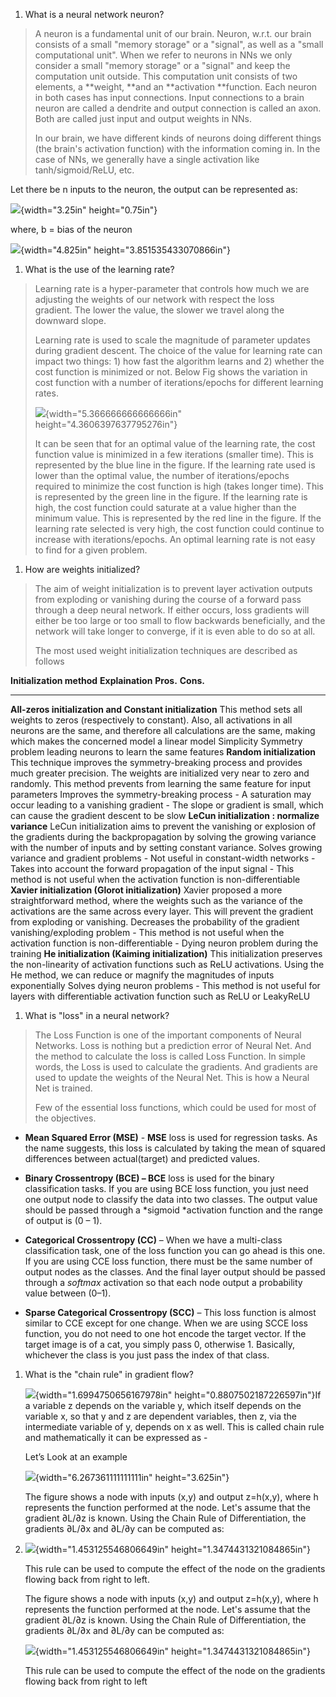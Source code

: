 1.  What is a neural network neuron?

> A neuron is a fundamental unit of our brain. Neuron, w.r.t. our brain
> consists of a small "memory storage" or a "signal", as well as a
> "small computational unit". When we refer to neurons in NNs we only
> consider a small "memory storage" or a "signal" and keep the
> computation unit outside. This computation unit consists of two
> elements, a **weight, **and an **activation **function. Each neuron in
> both cases has input connections. Input connections to a brain neuron
> are called a dendrite and output connection is called an axon. Both
> are called just input and output weights in NNs. 
>
> In our brain, we have different kinds of neurons doing different
> things (the brain's activation function) with the information coming
> in. In the case of NNs, we generally have a single activation like
> tanh/sigmoid/ReLU, etc. 

Let there be n inputs to the neuron, the output can be represented as:

![](media/image1.png){width="3.25in" height="0.75in"}

where, b = bias of the neuron

![](media/image2.JPG){width="4.825in" height="3.851535433070866in"}

1.  What is the use of the learning rate?

> Learning rate is a hyper-parameter that controls how much we are
> adjusting the weights of our network with respect the loss
> gradient. The lower the value, the slower we travel along the downward
> slope.
>
> Learning rate is used to scale the magnitude of parameter updates
> during gradient descent. The choice of the value for learning rate can
> impact two things: 1) how fast the algorithm learns and 2) whether the
> cost function is minimized or not. Below Fig shows the variation in
> cost function with a number of iterations/epochs for different
> learning rates. 
>
> ![](media/image3.JPG){width="5.366666666666666in"
> height="4.3606397637795276in"}
>
> It can be seen that for an optimal value of the learning rate, the
> cost function value is minimized in a few iterations (smaller time).
> This is represented by the blue line in the figure. If the learning
> rate used is lower than the optimal value, the number of
> iterations/epochs required to minimize the cost function is high
> (takes longer time). This is represented by the green line in the
> figure. If the learning rate is high, the cost function could saturate
> at a value higher than the minimum value. This is represented by the
> red line in the figure. If the learning rate selected is very high,
> the cost function could continue to increase with iterations/epochs.
> An optimal learning rate is not easy to find for a given problem.

1.  How are weights initialized?

> The aim of weight initialization is to prevent layer activation
> outputs from exploding or vanishing during the course of a forward
> pass through a deep neural network. If either occurs, loss gradients
> will either be too large or too small to flow backwards beneficially,
> and the network will take longer to converge, if it is even able to do
> so at all.
>
> The most used weight initialization techniques are described as
> follows

  **Initialization method**                                  **Explaination**                                                                                                                                                                                                                  **Pros.**                                                               **Cons.**
  ---------------------------------------------------------- --------------------------------------------------------------------------------------------------------------------------------------------------------------------------------------------------------------------------------- ----------------------------------------------------------------------- -----------------------------------------------------------------------------------------------------------------------------------------------------------------------------------------
  **All-zeros initialization and Constant initialization**   This method sets all weights to zeros (respectively to constant). Also, all activations in all neurons are the same, and therefore all calculations are the same, making which makes the concerned model a linear model           Simplicity                                                              Symmetry problem leading neurons to learn the same features
  **Random initialization**                                  This technique improves the symmetry-breaking process and provides much greater precision. The weights are initialized very near to zero and randomly. This method prevents from learning the same feature for input parameters   Improves the symmetry-breaking process                                  - A saturation may occur leading to a vanishing gradient - The slope or gradient is small, which can cause the gradient descent to be slow
  **LeCun initialization : normalize variance**              LeCun initialization aims to prevent the vanishing or explosion of the gradients during the backpropagation by solving the growing variance with the number of inputs and by setting constant variance.                           Solves growing variance and gradient problems                           - Not useful in constant-width networks - Takes into account the forward propagation of the input signal - This method is not useful when the activation function is non-differentiable
  **Xavier initialization (Glorot initialization)**          Xavier proposed a more straightforward method, where the weights such as the variance of the activations are the same across every layer. This will prevent the gradient from exploding or vanishing.                             Decreases the probability of the gradient vanishing/exploding problem   - This method is not useful when the activation function is non-differentiable - Dying neuron problem during the training
  **He initialization (Kaiming initialization)**             This initialization preserves the non-linearity of activation functions such as ReLU activations. Using the He method, we can reduce or magnify the magnitudes of inputs exponentially                                            Solves dying neuron problems                                            - This method is not useful for layers with differentiable activation function such as ReLU or LeakyReLU

1.  What is "loss" in a neural network?

> The Loss Function is one of the important components of Neural
> Networks. Loss is nothing but a prediction error of Neural Net. And
> the method to calculate the loss is called Loss Function. In simple
> words, the Loss is used to calculate the gradients. And gradients are
> used to update the weights of the Neural Net. This is how a Neural Net
> is trained.
>
> Few of the essential loss functions, which could be used for most of
> the objectives.

-   **Mean Squared Error (MSE)** - **MSE** loss is used for
    regression tasks. As the name suggests, this loss is calculated by
    taking the mean of squared differences between actual(target) and
    predicted values.

-   **Binary Crossentropy (BCE) – BCE** loss is used for the binary
    classification tasks. If you are using BCE loss function, you just
    need one output node to classify the data into two classes. The
    output value should be passed through a *sigmoid *activation
    function and the range of output is (0 – 1).

-   **Categorical Crossentropy (CC)** – When we have a multi-class
    classification task, one of the loss function you can go ahead is
    this one. If you are using CCE loss function, there must be the same
    number of output nodes as the classes. And the final layer output
    should be passed through a *softmax* activation so that each node
    output a probability value between (0–1).

-   **Sparse Categorical Crossentropy (SCC)** – This loss function is
    almost similar to CCE except for one change. When we are
    using SCCE loss function, you do not need to one hot encode the
    target vector. If the target image is of a cat, you simply pass 0,
    otherwise 1. Basically, whichever the class is you just pass the
    index of that class.

1.  What is the "chain rule" in gradient flow?

    ![](media/image4.png){width="1.6994750656167978in"
    height="0.8807502187226597in"}If a variable z depends on the
    variable y, which itself depends on the variable x, so that y and z
    are dependent variables, then z, via the intermediate variable of y,
    depends on x as well. This is called chain rule and mathematically
    it can be expressed as -

    Let’s Look at an example

    ![](media/image5.png){width="6.267361111111111in" height="3.625in"}

    The figure shows a node with inputs (x,y) and output z=h(x,y), where
    h represents the function performed at the node. Let's assume that
    the gradient ∂L/∂z is known. Using the Chain Rule of
    Differentiation, the gradients ∂L/∂x and ∂L/∂y can be computed as:

2.  ![](media/image6.png){width="1.453125546806649in"
    height="1.3474431321084865in"}

    This rule can be used to compute the effect of the node on the
    gradients flowing back from right to left.

    The figure shows a node with inputs (x,y) and output z=h(x,y), where
    h represents the function performed at the node. Let's assume that
    the gradient ∂L/∂z is known. Using the Chain Rule of
    Differentiation, the gradients ∂L/∂x and ∂L/∂y can be computed as:

    ![](media/image6.png){width="1.453125546806649in"
    height="1.3474431321084865in"}

    This rule can be used to compute the effect of the node on the
    gradients flowing back from right to left

